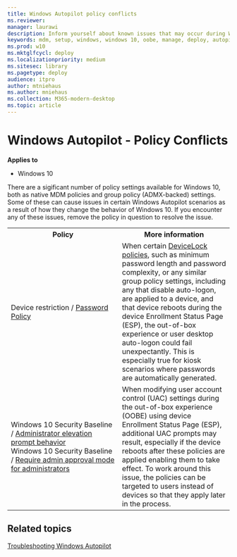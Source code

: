 ```yaml
---
title: Windows Autopilot policy conflicts
ms.reviewer: 
manager: laurawi
description: Inform yourself about known issues that may occur during Windows Autopilot deployment.
keywords: mdm, setup, windows, windows 10, oobe, manage, deploy, autopilot, ztd, zero-touch, partner, msfb, intune
ms.prod: w10
ms.mktglfcycl: deploy
ms.localizationpriority: medium
ms.sitesec: library
ms.pagetype: deploy
audience: itpro
author: mtniehaus
ms.author: mniehaus
ms.collection: M365-modern-desktop
ms.topic: article
---
```



# Windows Autopilot - Policy Conflicts

**Applies to**

- Windows 10

There are a sigificant number of policy settings available for Windows 10, both as native MDM policies and group policy (ADMX-backed) settings. Some of these can cause issues in certain Windows Autopilot scenarios as a result of how they change the behavior of Windows 10. If you encounter any of these issues, remove the policy in question to resolve the issue.

<table>
<th>Policy<th>More information

<tr><td width="50%">Device restriction / <a href="https://docs.microsoft.com/windows/client-management/mdm/devicelock-csp">Password Policy</a></td>
<td>When certain <a href="https://docs.microsoft.com/windows/client-management/mdm/policy-csp-devicelock">DeviceLock policies</a>, such as minimum password length and password complexity, or any similar group policy settings, including any that disable auto-logon, are applied to a device, and that device reboots during the device Enrollment Status Page (ESP), the out-of-box experience or user desktop auto-logon could fail unexpectantly.  This is especially true for kiosk scenarios where passwords are automatically generated.</td>

<tr><td width="50%">Windows 10 Security Baseline / <a href="https://docs.microsoft.com/windows/client-management/mdm/policy-csp-localpoliciessecurityoptions">Administrator elevation prompt behavior</a>
<br>Windows 10 Security Baseline / <a href="https://docs.microsoft.com/windows/client-management/mdm/policy-csp-localpoliciessecurityoptions">Require admin approval mode for administrators</a></td>
<td>When modifying user account control (UAC) settings during the out-of-box experience (OOBE) using device Enrollment Status Page (ESP), additional UAC prompts may result, especially if the device reboots after these policies are applied enabling them to take effect.  To work around this issue, the policies can be targeted to users instead of devices so that they apply later in the process.</td>

</table>

## Related topics

[Troubleshooting Windows Autopilot](troubleshooting.md)
